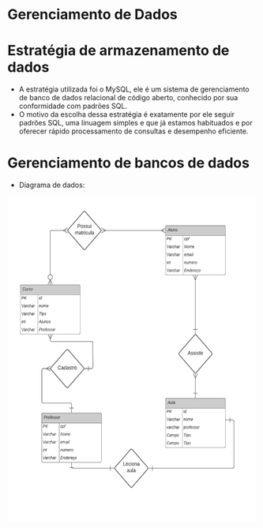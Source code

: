# Gerenciamento de Dados

# Estratégia de armazenamento de dados
- A estratégia utilizada foi o MySQL, ele é um sistema de gerenciamento de banco de dados relacional de código aberto, conhecido por sua conformidade com padrões SQL.  
- O motivo da escolha dessa estratégia é exatamente por ele seguir padrões SQL, uma linuagem simples e que já estamos habituados e por oferecer rápido processamento de consultas e desempenho eficiente.

# Gerenciamento de bancos de dados
- Diagrama de dados:
<img src="./img/Diagrama em branco.png" width="580" height="660">